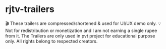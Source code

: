 # rjtv-trailers
🎬 These trailers are compressed/shortened &amp; used for UI/UX demo only. 💡 Not for redistribution or monetization and I am not earning a single rupee from it. The Trailers are only used in pvt project for educational purpose only. All rights belong to respected creators.
